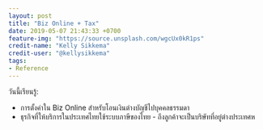 ```yaml
---
layout: post
title: "Biz Online + Tax"
date: 2019-05-07 21:43:33 +0700
feature-img: "https://source.unsplash.com/wgcUx0kR1ps"
credit-name: "Kelly Sikkema"
credit-user: "@kellysikkema"
tags:
- Reference
---
```

วันนี้เรียนรู้:
- การตั้งค่าใน Biz Online สำหรับโอนเงินต่างบัญชีไปบุคคลธรรมดา
- ธุรกิจที่ให้บริการในประเทศไทยใช้ระบบภาษีของไทย - ถึงลูกค้าจะเป็นบริษัทที่อยู่ต่างประเทศห
